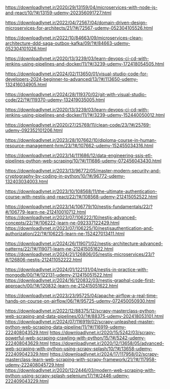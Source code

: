 https://downloadlynet.ir/2020/29/13159/04/microservices-with-node-js-and-react/10/?#/13159-udemy-202356091727.html

https://downloadlynet.ir/2022/04/72567/04/domain-driven-design-microservices-for-architects/21/?#/72567-udemy-052304105526.html

https://downloadlynet.ir/2022/10/84663/09/microservices-clean-architecture-ddd-saga-outbox-kafka/09/?#/84663-udemy-052304101026.html

https://downloadlynet.ir/2020/13/3239/03/learn-devops-ci-cd-with-jenkins-using-pipelines-and-docker/11/?#/3239-udemy-172418054505.html

https://downloadlynet.ir/2024/02/113650/01/visual-studio-code-for-developers-2024-beginner-to-advanced/13/?#/113650-udemy-132416034905.html

https://downloadlynet.ir/2024/28/119370/02/git-with-visual-studio-code/22/?#/119370-udemy-132419035005.html

https://downloadlynet.ir/2020/13/3239/03/learn-devops-ci-cd-with-jenkins-using-pipelines-and-docker/11/?#/3239-udemy-152440050012.html

https://downloadlynet.ir/2020/27/25769/11/clean-code/23/?#/25769-udemy-092352101206.html

https://downloadlynet.ir/2023/28/107662/10/diploma-course-in-human-resource-management-hrm/23/?#/107662-udemy-152455034316.html

https://downloadlynet.ir/2023/14/111686/12/data-engineering-ssis-etl-pipelines-python-web-scraping/10/?#/111686-udemy-072456043430.html

<!-- https://downloadlynet.ir/2020/19/7430/03/latex-for-professional-publications/19/?#/7430-udemy-042417024229.html -->
<!-- https://downloadlynet.ir/2023/18/97150/05/master-academic-typesetting-with-latex/22/?#/97150-udemy-122344120117.html -->
<!-- https://downloadlynet.ir/2024/22/118685/02/the-complete-latex-bootcamp-v2024/23/?#/118685-udemy-172409030813.html -->
<!-- Udemy - Design Patterns in Python 2020-2 Eng Sub -->

<!-- ctdlgt -->

<!-- Udemy - Kubernetes Hands-On - Deploy Microservices to the AWS Cloud 2022-9 -->

<!-- Udemy_Istio_Hands_On_for_Kubernetes -->

https://downloadlynet.ir/2023/13/96772/05/master-modern-security-and-cryptography-by-coding-in-python/10/?#/96772-udemy-132403034003.html

<!--  -->

https://downloadlynet.ir/2023/10/108568/11/the-ultimate-authentication-course-with-nestjs-and-react/22/?#/108568-udemy-212415052522.html

https://downloadlynet.ir/2023/14/106779/10/nestjs-fundamentals/22/?#/106779-learn-ne-212410010712.html
https://downloadlynet.ir/2023/07/106222/10/nestjs-advanced-concepts/22/?#/106222-learn-ne-092337122429.html
https://downloadlynet.ir/2023/07/106225/10/nestjsauthentication-and-authorization/22/?#/106225-learn-ne-152427013411.html

<!-- https://www.psdly.com/nestjs-architecture-advanced-patterns -->

https://downloadlynet.ir/2024/26/119071/02/nestjs-architecture-advanced-patterns/22/?#/119071-learn-ne-212415051622.html
https://downloadlynet.ir/2024/21/126806/05/nestjs-microservices/23/?#/126806-nestjs-212411052222.html

https://downloadlynet.ir/2024/01/122131/04/nestjs-in-practice-with-mongodb/00/?#/122131-udemy-212415051522.html
https://downloadlynet.ir/2024/16/120832/03/nestjs-graphql-code-first-approach/00/?#/120832-learn-ne-212415051622.html

<!--  -->

https://downloadlynet.ir/2023/23/95725/04/apache-airflow-a-real-time-hands-on-course-on-airflow/06/?#/95725-udemy-072450050930.html

<!--  -->


https://downloadlynet.ir/2022/12/88375/12/scrapy-masterclass-python-web-scraping-and-data-pipelines/03/?#/88375-udemy-202418053101.html
https://downloadlynet.ir/2024/07/116919/02/scrapy-unleashed-master-python-web-scraping-data-pipeline/11/?#/116919-udemy-222408043529.html
https://downloadlynet.ir/2020/15/5242/03/scrapy-powerful-web-scraping-crawling-with-python/15/?#/5242-udemy-222408043629.html
https://downloadlynet.ir/2020/12/13658/05/advanced-web-scraping-with-python-using-scrapy-splash/10/?#/13658-udemy-222409042329.html
https://downloadlynet.ir/2024/17/117958/02/scrapy-masterclass-learn-web-scraping-with-scrapy-framework/21/?#/117958-udemy-222408045729.html
https://downloadlynet.ir/2020/12/2446/03/modern-web-scraping-with-python-using-scrapy-splash-selenium/17/?#/2446-udemy-222409043229.html
